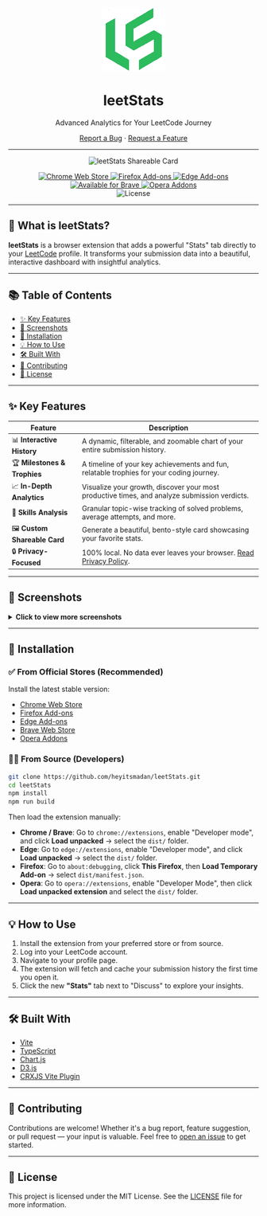 <div align="center">
  <img src="https://raw.githubusercontent.com/heyitsmadan/leetStats/main/public/assets/icons/icon128.png" alt="leetStats Logo" width="128" />
  <h1>leetStats</h1>
  <p>Advanced Analytics for Your LeetCode Journey</p>
  <p>
    <a href="https://github.com/heyitsmadan/leetStats/issues/new?assignees=&labels=bug&template=bug_report.md&title=">Report a Bug</a> ·
    <a href="https://github.com/heyitsmadan/leetStats/issues/new?assignees=&labels=enhancement&template=feature_request.md&title=">Request a Feature</a>
  </p>
</div>

---

<div align="center">
  <img alt="leetStats Shareable Card" src="https://github.com/user-attachments/assets/b6653ab7-1cd3-4691-a39b-5a33a8b26b4e" />
</div>

<p align="center">
  <a href="https://chrome.google.com/webstore/detail/YOUR_EXTENSION_ID">
    <img src="https://img.shields.io/badge/Chrome_Web_Store-v1.0.0-blue?style=for-the-badge&logo=google-chrome&logoColor=white" alt="Chrome Web Store">
  </a>
  <a href="https://addons.mozilla.org/en-US/firefox/addon/YOUR_ADDON_ID/">
    <img src="https://img.shields.io/badge/Firefox_Add--ons-v1.0.0-orange?style=for-the-badge&logo=firefox-browser&logoColor=white" alt="Firefox Add-ons">
  </a>
  <a href="https://microsoftedge.microsoft.com/addons/detail/YOUR_EDGE_ID">
    <img src="https://img.shields.io/badge/Edge_Add--ons-v1.0.0-blue?style=for-the-badge&logo=microsoft-edge&logoColor=white" alt="Edge Add-ons">
  </a>
  <a href="https://chrome.google.com/webstore/detail/YOUR_EXTENSION_ID">
    <img src="https://img.shields.io/badge/Available_for_Brave-v1.0.0-orange?style=for-the-badge&logo=brave&logoColor=white" alt="Available for Brave">
  </a>
  <a href="https://addons.opera.com/en/extensions/details/YOUR_OPERA_ID/">
    <img src="https://img.shields.io/badge/Opera_Addons-v1.0.0-red?style=for-the-badge&logo=opera&logoColor=white" alt="Opera Addons">
  </a>
  <br />
  <img src="https://img.shields.io/github/license/heyitsmadan/leetStats?style=for-the-badge" alt="License">
</p>

---

## 🚀 What is leetStats?

**leetStats** is a browser extension that adds a powerful "Stats" tab directly to your [LeetCode](https://leetcode.com/) profile. It transforms your submission data into a beautiful, interactive dashboard with insightful analytics.

---

## 📚 Table of Contents

- [✨ Key Features](#-key-features)
- [📸 Screenshots](#-screenshots)
- [🚀 Installation](#-installation)
- [💡 How to Use](#-how-to-use)
- [🛠️ Built With](#-built-with)
- [🤝 Contributing](#-contributing)
- [📜 License](#-license)

---

## ✨ Key Features

| Feature                      | Description |
|------------------------------|-------------|
| 📊 **Interactive History**   | A dynamic, filterable, and zoomable chart of your entire submission history. |
| 🏆 **Milestones & Trophies** | A timeline of your key achievements and fun, relatable trophies for your coding journey. |
| 📈 **In-Depth Analytics**    | Visualize your growth, discover your most productive times, and analyze submission verdicts. |
| 🧠 **Skills Analysis**       | Granular topic-wise tracking of solved problems, average attempts, and more. |
| 🖼️ **Custom Shareable Card** | Generate a beautiful, bento-style card showcasing your favorite stats. |
| 🔒 **Privacy-Focused**       | 100% local. No data ever leaves your browser. [Read Privacy Policy](https://heyitsmadan.github.io/leetStats/privacy.html). |

---

## 📸 Screenshots

<details>
<summary><b>Click to view more screenshots</b></summary>
<br>

<p align="center"><b>Main Dashboard View</b></p>
<p align="center">
  <img src="https://github.com/user-attachments/assets/35c4c4f0-e200-4188-a0d2-dabf7495b88b" width="700" />
</p>

<p align="center"><b>Skills Analysis</b></p>
<p align="center">
  <img src="https://github.com/user-attachments/assets/b14b23c1-0120-4b7d-8e94-c8dbd337be45" width="700" />
</p>

<p align="center"><b>Trophies & Records</b></p>
<p align="center">
  <img src="https://github.com/user-attachments/assets/1cb66d1c-a3c3-4d49-9724-c2fcf36d7ed9" width="700" />
</p>

<p align="center"><b>Milestones Timeline</b></p>
<p align="center">
  <img src="https://github.com/user-attachments/assets/0d428c08-e29c-4036-a840-83a2809ebc49" width="700" />
</p>

<p align="center"><b>Shareable Card Customizer</b></p>
<p align="center">
  <img src="https://github.com/user-attachments/assets/c845206b-47ff-4590-9e48-ad5495cf62cb" width="700" />
</p>

</details>

---

## 🚀 Installation

### ✅ From Official Stores (Recommended)

Install the latest stable version:

- [Chrome Web Store](https://chrome.google.com/webstore/detail/YOUR_EXTENSION_ID)
- [Firefox Add-ons](https://addons.mozilla.org/en-US/firefox/addon/YOUR_ADDON_ID/)
- [Edge Add-ons](https://microsoftedge.microsoft.com/addons/detail/YOUR_EDGE_ID)
- [Brave Web Store](https://chrome.google.com/webstore/detail/YOUR_EXTENSION_ID)
- [Opera Addons](https://addons.opera.com/en/extensions/details/YOUR_OPERA_ID/)

### 🧑‍💻 From Source (Developers)

```bash
git clone https://github.com/heyitsmadan/leetStats.git
cd leetStats
npm install
npm run build
```

Then load the extension manually:

- **Chrome / Brave**: Go to `chrome://extensions`, enable "Developer mode", and click **Load unpacked** → select the `dist/` folder.
- **Edge**: Go to `edge://extensions`, enable "Developer mode", and click **Load unpacked** → select the `dist/` folder.
- **Firefox**: Go to `about:debugging`, click **This Firefox**, then **Load Temporary Add-on** → select `dist/manifest.json`.
- **Opera**: Go to `opera://extensions`, enable "Developer Mode", then click **Load unpacked extension** and select the `dist/` folder.

---

## 💡 How to Use

1. Install the extension from your preferred store or from source.
2. Log into your LeetCode account.
3. Navigate to your profile page.
4. The extension will fetch and cache your submission history the first time you open it.
5. Click the new **"Stats"** tab next to "Discuss" to explore your insights.

---

## 🛠️ Built With

- [Vite](https://vitejs.dev/)
- [TypeScript](https://www.typescriptlang.org/)
- [Chart.js](https://www.chartjs.org/)
- [D3.js](https://d3js.org/)
- [CRXJS Vite Plugin](https://crxjs.dev/)

---

## 🤝 Contributing

Contributions are welcome! Whether it's a bug report, feature suggestion, or pull request — your input is valuable. Feel free to [open an issue](https://github.com/heyitsmadan/leetStats/issues) to get started.

---

## 📜 License

This project is licensed under the MIT License. See the [LICENSE](LICENSE) file for more information.